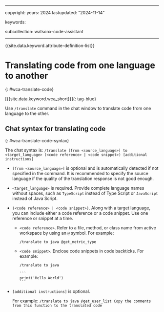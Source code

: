 
---

copyright:
   years: 2024
lastupdated: "2024-11-14"

keywords:

subcollection: watsonx-code-assistant

---

{{site.data.keyword.attribute-definition-list}}

# Translating code from one language to another
{: #wca-translate-code}



[{{site.data.keyword.wca_short}}]{: tag-blue}

Use `/translate` command in the chat window to translate code from one language to the other.

## Chat syntax for translating code
{: #wca-translate-code-syntax}

The chat syntax is:
`/translate [from <source_language>] to <target_language> (<code reference> | <code snippet>) [additional instructions]`

- `[from <source_language>]` is optional and is automatically detected if not specified in the command. It is recommended to specify the source language if the quality of the translation response is not good enough.

- `<target_language>` is required. Provide complete language names without spaces, such as `TypeScript` instead of Type Script or `JavaScript` instead of Java Script.

- `(<code reference> | <code snippet>)`. Along with a target language, you can include either a code reference or a code snippet. Use one reference or snippet at a time.

   - `<code reference>`. Refer to a file, method, or class name from active workspace by using an `@` symbol. For example:

      ```text
      /translate to java @get_metric_type
      ```

   - `<code snippet>`. Enclose code snippets in code backticks. For example: 

      ````text
      /translate to java

      ```
      print('Hello World')
      ```
      ````

- `[additional instructions]` is optional. 

   For example: `/translate to java @get_user_list Copy the comments from this function to the translated code`
